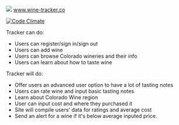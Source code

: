 ![](https://travis-ci.org/figmentbml/wine-tracker.svg)
www.wine-tracker.co

[![Code Climate](https://codeclimate.com/github/figmentbml/wine-tracker/badges/gpa.svg)](https://codeclimate.com/github/figmentbml/wine-tracker)

Tracker can do:
- Users can register/sign in/sign out
- Users can add wine
- Users can browse Colorado wineries and their info
- Users can learn about how to taste wine

Tracker will do:
- Offer users an advanced user option to have a lot of tasting notes
- Users can rate wine and input basic tasting notes
- Learn about Colorado Wine region
- User can input cost and where they purchased it
- Site will compile users' data for ratings and average cost
- Send an alert for a wine if it's below average inputed price.

